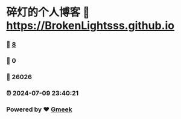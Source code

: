 # 碎灯的个人博客 :link: https://BrokenLightsss.github.io 
### :page_facing_up: [8](https://BrokenLightsss.github.io/tag.html) 
### :speech_balloon: 0 
### :hibiscus: 26026 
### :alarm_clock: 2024-07-09 23:40:21 
### Powered by :heart: [Gmeek](https://github.com/Meekdai/Gmeek)
